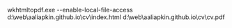 wkhtmltopdf.exe --enable-local-file-access d:\web\aaliapkin.github.io\cv\index.html d:\web\aaliapkin.github.io\cv\cv.pdf
